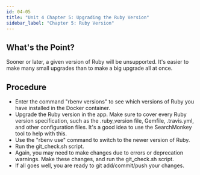 ```yaml
---
id: 04-05
title: "Unit 4 Chapter 5: Upgrading the Ruby Version"
sidebar_label: "Chapter 5: Ruby Version"
---
```


## What's the Point?
Sooner or later, a given version of Ruby will be unsupported.  It's easier to make many small upgrades than to make a big upgrade all at once.

## Procedure
* Enter the command "rbenv versions" to see which versions of Ruby you have installed in the Docker container.
* Upgrade the Ruby version in the app.  Make sure to cover every Ruby version specification, such as the .ruby_version file, Gemfile, .travis.yml, and other configuration files.  It's a good idea to use the SearchMonkey tool to help with this.
* Use the "rbenv use" command to switch to the newer version of Ruby.
* Run the git_check.sh script.
* Again, you may need to make changes due to errors or deprecation warnings.  Make these changes, and run the git_check.sh script.
* If all goes well, you are ready to git add/commit/push your changes.
